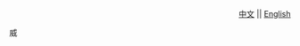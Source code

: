 <!--  -->

<p align="right">
  <a href="README.md">中文</a> ||
  <a href="./README-EN.md">English</a>
</p>

威
